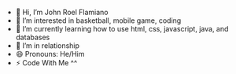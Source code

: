 - 👋 Hi, I’m John Roel Flamiano
- 👀 I’m interested in basketball, mobile game, coding
- 🌱 I’m currently learning how to use html, css, javascript, java, and databases
- 💞️ I’m in relationship
- 😄 Pronouns: He/Him
- ⚡ Code With Me ^^

<!---
Flamiano/Flamiano is a ✨ special ✨ repository because its `README.md` (this file) appears on your GitHub profile.
You can click the Preview link to take a look at your changes.
--->
